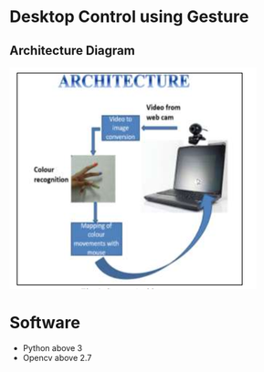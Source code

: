 # Desktop Control using Gesture

## Architecture Diagram


![](arch.PNG)

# Software 
* Python above 3
* Opencv above 2.7
